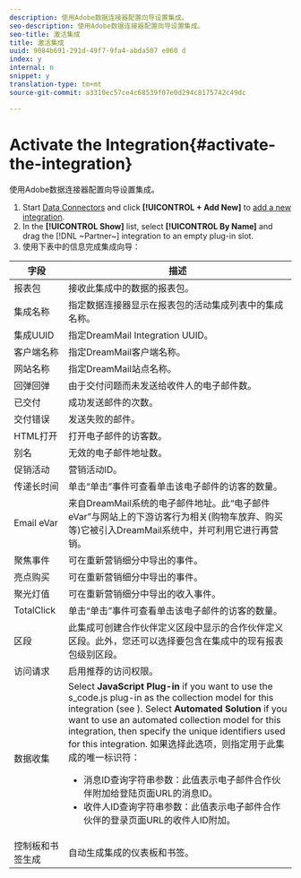 ```yaml
---
description: 使用Adobe数据连接器配置向导设置集成。
seo-description: 使用Adobe数据连接器配置向导设置集成。
seo-title: 激活集成
title: 激活集成
uuid: 9084b691-291d-49f7-9fa4-abda507 e060 d
index: y
internal: n
snippet: y
translation-type: tm+mt
source-git-commit: a3310ec57ce4c68539f07e0d294c8175742c49dc

---
```



# Activate the Integration{#activate-the-integration}

使用Adobe数据连接器配置向导设置集成。

1. Start [Data Connectors](https://marketing.adobe.com/resources/help/en_US/genesis/c_overview.html) and click **[!UICONTROL + Add New]** to [add a new integration](https://marketing.adobe.com/resources/help/en_US/genesis/t_add_integration.html).
1. In the **[!UICONTROL Show]** list, select **[!UICONTROL By Name]** and drag the [!DNL ~Partner~] integration to an empty plug-in slot.
1. 使用下表中的信息完成集成向导：

| 字段 | 描述 |
|--- |--- |
| 报表包 | 接收此集成中的数据的报表包。 |
| 集成名称 | 指定数据连接器显示在报表包的活动集成列表中的集成名称。 |
| 集成UUID | 指定DreamMail Integration UUID。 |
| 客户端名称 | 指定DreamMail客户端名称。 |
| 网站名称 | 指定DreamMail站点名称。 |
| 回弹回弹 | 由于交付问题而未发送给收件人的电子邮件数。 |
| 已交付 | 成功发送邮件的次数。 |
| 交付错误 | 发送失败的邮件。 |
| HTML打开 | 打开电子邮件的访客数。 |
| 别名 | 无效的电子邮件地址数。 |
| 促销活动 | 营销活动ID。 |
| 传递长时间 | 单击“单击”事件可查看单击该电子邮件的访客的数量。 |
| Email eVar | 来自DreamMail系统的电子邮件地址。此“电子邮件eVar”与网站上的下游访客行为相关(购物车放弃、购买等)它被引入DreamMail系统中，并可利用它进行再营销。 |
| 聚焦事件 | 可在重新营销细分中导出的事件。 |
| 亮点购买 | 可在重新营销细分中导出的事件。 |
| 聚光灯值 | 可在重新营销细分中导出的收入事件。 |
| TotalClick | 单击“单击”事件可查看单击该电子邮件的访客的数量。 |
| 区段 | 此集成可创建合作伙伴定义区段中显示的合作伙伴定义区段。此外，您还可以选择要包含在集成中的现有报表包级别区段。 |
| 访问请求 | 启用推荐的访问权限。 |
| 数据收集 | Select **JavaScript Plug-in** if you want to use the s_code.js plug-in as the collection model for this integration (see ). Select **Automated Solution** if you want to use an automated collection model for this integration, then specify the unique identifiers used for this integration. 如果选择此选项，则指定用于此集成的唯一标识符：<ul><li>消息ID查询字符串参数：此值表示电子邮件合作伙伴附加给登陆页面URL的消息ID。</li><li>收件人ID查询字符串参数：此值表示电子邮件合作伙伴的登录页面URL的收件人ID附加。</li></ul> |
| 控制板和书签生成 | 自动生成集成的仪表板和书签。 |
